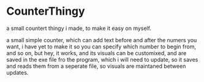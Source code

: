 # CounterThingy
a small countert thingy i made, to make it easy on myself.

a small simple counter, which can add text before and after the numers you want, i have yet to make it so you can specify which number to begin from, and so on, but hey, it works, and its visuals can be customixed, and are saved in the exe file fro the program, which i will need to update, so it saves and reads them from a seperate file, so visuals are maintaned between updates.
